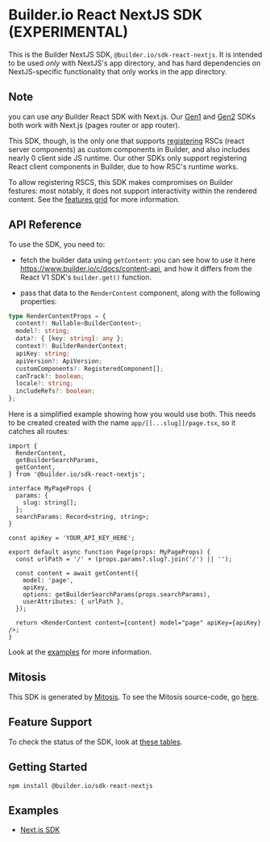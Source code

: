 # Builder.io React NextJS SDK (EXPERIMENTAL)

This is the Builder NextJS SDK, `@builder.io/sdk-react-nextjs`. It is intended to be used _only_ with NextJS's app directory, and has hard dependencies on NextJS-specific functionality that only works in the app directory.

## Note

you can use _any_ Builder React SDK with Next.js. Our [Gen1](../../../react/) and [Gen2](../react/) SDKs both work with Next.js (pages router or app router). 

This SDK, though, is the only one that supports [registering](<[url](https://www.builder.io/c/docs/custom-components-setup)>) RSCs (react server components) as custom components in Builder, and also includes nearly 0 client side JS runtime. Our other SDKs only support registering React client components in Builder, due to how RSC's runtime works. 

To allow registering RSCS, this SDK makes compromises on Builder festures: most notably, it does not support interactivity within the rendered content. See the [features grid](https://github.com/BuilderIO/builder/tree/main/packages/sdks#features) for more information.

## API Reference

To use the SDK, you need to:

- fetch the builder data using `getContent`: you can see how to use it here https://www.builder.io/c/docs/content-api, and how it differs from the React V1 SDK's `builder.get()` function.

- pass that data to the `RenderContent` component, along with the following properties:

```ts
type RenderContentProps = {
  content?: Nullable<BuilderContent>;
  model?: string;
  data?: { [key: string]: any };
  context?: BuilderRenderContext;
  apiKey: string;
  apiVersion?: ApiVersion;
  customComponents?: RegisteredComponent[];
  canTrack?: boolean;
  locale?: string;
  includeRefs?: boolean;
};
```

Here is a simplified example showing how you would use both. This needs to be created created with the name `app/[[...slug]]/page.tsx`, so it catches all routes:

```tsx
import {
  RenderContent,
  getBuilderSearchParams,
  getContent,
} from '@builder.io/sdk-react-nextjs';

interface MyPageProps {
  params: {
    slug: string[];
  };
  searchParams: Record<string, string>;
}

const apiKey = 'YOUR_API_KEY_HERE';

export default async function Page(props: MyPageProps) {
  const urlPath = '/' + (props.params?.slug?.join('/') || '');

  const content = await getContent({
    model: 'page',
    apiKey,
    options: getBuilderSearchParams(props.searchParams),
    userAttributes: { urlPath },
  });

  return <RenderContent content={content} model="page" apiKey={apiKey} />;
}
```

Look at the [examples](#examples) for more information.

## Mitosis

This SDK is generated by [Mitosis](https://github.com/BuilderIO/mitosis). To see the Mitosis source-code, go [here](../../).

## Feature Support

To check the status of the SDK, look at [these tables](../../README.md#feature-implementation).

## Getting Started

```
npm install @builder.io/sdk-react-nextjs
```

## Examples

- [Next.js SDK](../../../../examples/next-js-sdk-gen-2-experimental-app-directory)
